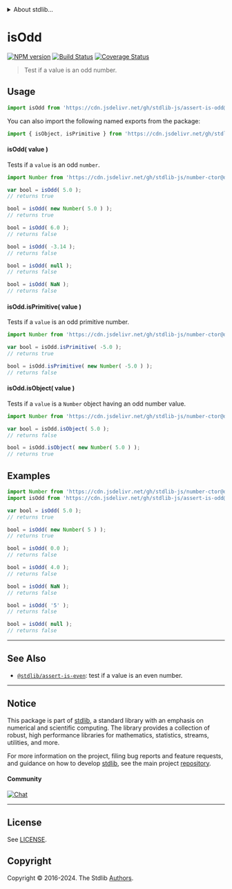 <!--

@license Apache-2.0

Copyright (c) 2018 The Stdlib Authors.

Licensed under the Apache License, Version 2.0 (the "License");
you may not use this file except in compliance with the License.
You may obtain a copy of the License at

   http://www.apache.org/licenses/LICENSE-2.0

Unless required by applicable law or agreed to in writing, software
distributed under the License is distributed on an "AS IS" BASIS,
WITHOUT WARRANTIES OR CONDITIONS OF ANY KIND, either express or implied.
See the License for the specific language governing permissions and
limitations under the License.

-->


<details>
  <summary>
    About stdlib...
  </summary>
  <p>We believe in a future in which the web is a preferred environment for numerical computation. To help realize this future, we've built stdlib. stdlib is a standard library, with an emphasis on numerical and scientific computation, written in JavaScript (and C) for execution in browsers and in Node.js.</p>
  <p>The library is fully decomposable, being architected in such a way that you can swap out and mix and match APIs and functionality to cater to your exact preferences and use cases.</p>
  <p>When you use stdlib, you can be absolutely certain that you are using the most thorough, rigorous, well-written, studied, documented, tested, measured, and high-quality code out there.</p>
  <p>To join us in bringing numerical computing to the web, get started by checking us out on <a href="https://github.com/stdlib-js/stdlib">GitHub</a>, and please consider <a href="https://opencollective.com/stdlib">financially supporting stdlib</a>. We greatly appreciate your continued support!</p>
</details>

# isOdd

[![NPM version][npm-image]][npm-url] [![Build Status][test-image]][test-url] [![Coverage Status][coverage-image]][coverage-url] <!-- [![dependencies][dependencies-image]][dependencies-url] -->

> Test if a value is an odd number.



<section class="usage">

## Usage

```javascript
import isOdd from 'https://cdn.jsdelivr.net/gh/stdlib-js/assert-is-odd@v0.2.2-deno/mod.js';
```

You can also import the following named exports from the package:

```javascript
import { isObject, isPrimitive } from 'https://cdn.jsdelivr.net/gh/stdlib-js/assert-is-odd@v0.2.2-deno/mod.js';
```

#### isOdd( value )

Tests if a `value` is an odd `number`.

<!-- eslint-disable no-new-wrappers -->

```javascript
import Number from 'https://cdn.jsdelivr.net/gh/stdlib-js/number-ctor@deno/mod.js';

var bool = isOdd( 5.0 );
// returns true

bool = isOdd( new Number( 5.0 ) );
// returns true

bool = isOdd( 6.0 );
// returns false

bool = isOdd( -3.14 );
// returns false

bool = isOdd( null );
// returns false

bool = isOdd( NaN );
// returns false
```

#### isOdd.isPrimitive( value )

Tests if a `value` is an odd primitive number.

<!-- eslint-disable no-new-wrappers -->

```javascript
import Number from 'https://cdn.jsdelivr.net/gh/stdlib-js/number-ctor@deno/mod.js';

var bool = isOdd.isPrimitive( -5.0 );
// returns true

bool = isOdd.isPrimitive( new Number( -5.0 ) );
// returns false
```

#### isOdd.isObject( value )

Tests if a `value` is a `Number` object having an odd number value.

<!-- eslint-disable no-new-wrappers -->

```javascript
import Number from 'https://cdn.jsdelivr.net/gh/stdlib-js/number-ctor@deno/mod.js';

var bool = isOdd.isObject( 5.0 );
// returns false

bool = isOdd.isObject( new Number( 5.0 ) );
// returns true
```

</section>

<!-- /.usage -->

<section class="examples">

## Examples

<!-- eslint-disable no-new-wrappers -->

<!-- eslint no-undef: "error" -->

```javascript
import Number from 'https://cdn.jsdelivr.net/gh/stdlib-js/number-ctor@deno/mod.js';
import isOdd from 'https://cdn.jsdelivr.net/gh/stdlib-js/assert-is-odd@v0.2.2-deno/mod.js';

var bool = isOdd( 5.0 );
// returns true

bool = isOdd( new Number( 5 ) );
// returns true

bool = isOdd( 0.0 );
// returns false

bool = isOdd( 4.0 );
// returns false

bool = isOdd( NaN );
// returns false

bool = isOdd( '5' );
// returns false

bool = isOdd( null );
// returns false
```

</section>

<!-- /.examples -->

<!-- Section for related `stdlib` packages. Do not manually edit this section, as it is automatically populated. -->

<section class="related">

* * *

## See Also

-   <span class="package-name">[`@stdlib/assert-is-even`][@stdlib/assert/is-even]</span><span class="delimiter">: </span><span class="description">test if a value is an even number.</span>

</section>

<!-- /.related -->

<!-- Section for all links. Make sure to keep an empty line after the `section` element and another before the `/section` close. -->


<section class="main-repo" >

* * *

## Notice

This package is part of [stdlib][stdlib], a standard library with an emphasis on numerical and scientific computing. The library provides a collection of robust, high performance libraries for mathematics, statistics, streams, utilities, and more.

For more information on the project, filing bug reports and feature requests, and guidance on how to develop [stdlib][stdlib], see the main project [repository][stdlib].

#### Community

[![Chat][chat-image]][chat-url]

---

## License

See [LICENSE][stdlib-license].


## Copyright

Copyright &copy; 2016-2024. The Stdlib [Authors][stdlib-authors].

</section>

<!-- /.stdlib -->

<!-- Section for all links. Make sure to keep an empty line after the `section` element and another before the `/section` close. -->

<section class="links">

[npm-image]: http://img.shields.io/npm/v/@stdlib/assert-is-odd.svg
[npm-url]: https://npmjs.org/package/@stdlib/assert-is-odd

[test-image]: https://github.com/stdlib-js/assert-is-odd/actions/workflows/test.yml/badge.svg?branch=v0.2.2
[test-url]: https://github.com/stdlib-js/assert-is-odd/actions/workflows/test.yml?query=branch:v0.2.2

[coverage-image]: https://img.shields.io/codecov/c/github/stdlib-js/assert-is-odd/main.svg
[coverage-url]: https://codecov.io/github/stdlib-js/assert-is-odd?branch=main

<!--

[dependencies-image]: https://img.shields.io/david/stdlib-js/assert-is-odd.svg
[dependencies-url]: https://david-dm.org/stdlib-js/assert-is-odd/main

-->

[chat-image]: https://img.shields.io/gitter/room/stdlib-js/stdlib.svg
[chat-url]: https://app.gitter.im/#/room/#stdlib-js_stdlib:gitter.im

[stdlib]: https://github.com/stdlib-js/stdlib

[stdlib-authors]: https://github.com/stdlib-js/stdlib/graphs/contributors

[umd]: https://github.com/umdjs/umd
[es-module]: https://developer.mozilla.org/en-US/docs/Web/JavaScript/Guide/Modules

[deno-url]: https://github.com/stdlib-js/assert-is-odd/tree/deno
[deno-readme]: https://github.com/stdlib-js/assert-is-odd/blob/deno/README.md
[umd-url]: https://github.com/stdlib-js/assert-is-odd/tree/umd
[umd-readme]: https://github.com/stdlib-js/assert-is-odd/blob/umd/README.md
[esm-url]: https://github.com/stdlib-js/assert-is-odd/tree/esm
[esm-readme]: https://github.com/stdlib-js/assert-is-odd/blob/esm/README.md
[branches-url]: https://github.com/stdlib-js/assert-is-odd/blob/main/branches.md

[stdlib-license]: https://raw.githubusercontent.com/stdlib-js/assert-is-odd/main/LICENSE

<!-- <related-links> -->

[@stdlib/assert/is-even]: https://github.com/stdlib-js/assert-is-even/tree/deno

<!-- </related-links> -->

</section>

<!-- /.links -->
